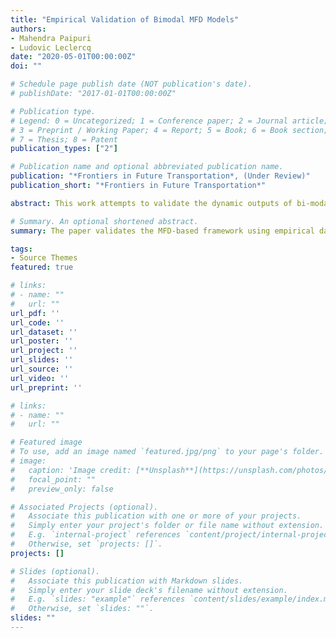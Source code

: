 ```yaml
---
title: "Empirical Validation of Bimodal MFD Models"
authors: 
- Mahendra Paipuri
- Ludovic Leclercq
date: "2020-05-01T00:00:00Z"
doi: ""

# Schedule page publish date (NOT publication's date).
# publishDate: "2017-01-01T00:00:00Z"

# Publication type.
# Legend: 0 = Uncategorized; 1 = Conference paper; 2 = Journal article;
# 3 = Preprint / Working Paper; 4 = Report; 5 = Book; 6 = Book section;
# 7 = Thesis; 8 = Patent
publication_types: ["2"]

# Publication name and optional abbreviated publication name.
publication: "*Frontiers in Future Transportation*, (Under Review)"
publication_short: "*Frontiers in Future Transportation*"

abstract: This work attempts to validate the dynamic outputs of bi-modal MFD-based models, also referred to as 3D-MFD models, using empirical data. A previous study (Loder et al.) gathered cars and public transport vehicles data in two different regions of Zurich city and showed that a well-defined 3D-MFD exists by proposing a functional form relating overall travel production to the accumulations of cars and public transport vehicles. This work aims to go one step further with the same data set to investigate if 3D-MFD embedded in dynamic conservation laws can predict the time evolution of the network traffic states. Two different approaches to estimate the inflow demand using outflow and mean speed evolutions are presented. The mean trip lengths are estimated using a network exploration technique. Accumulation-based, trip-based and accumulation-based with outflow delay models are considered in the validation study. It is concluded that a single bi-linear 3D-MFD fit is insufficient to predict the evolution of traffic states accurately. The current work proposes multi bi-linear 3D-MFD fits segregated depending on the time of the day. The proposed approach significantly improved the simulation results, where good correspondence with empirical data is obtained. Finally, it is shown that in multi-modal networks like the city of Zurich, it is essential to consider the effect of public transport vehicles, when considering aggregated simulations. It is also shown that using a 2D-MFD by treating public transport vehicles and private cars alike, result in poor accordance with the field observations.

# Summary. An optional shortened abstract.
summary: The paper validates the MFD-based framework using empirical data from Zurich city network.

tags:
- Source Themes
featured: true

# links:
# - name: ""
#   url: ""
url_pdf: ''
url_code: ''
url_dataset: ''
url_poster: ''
url_project: ''
url_slides: ''
url_source: ''
url_video: ''
url_preprint: ''

# links:
# - name: ""
#   url: ""

# Featured image
# To use, add an image named `featured.jpg/png` to your page's folder. 
# image:
#   caption: 'Image credit: [**Unsplash**](https://unsplash.com/photos/jdD8gXaTZsc)'
#   focal_point: ""
#   preview_only: false

# Associated Projects (optional).
#   Associate this publication with one or more of your projects.
#   Simply enter your project's folder or file name without extension.
#   E.g. `internal-project` references `content/project/internal-project/index.md`.
#   Otherwise, set `projects: []`.
projects: []

# Slides (optional).
#   Associate this publication with Markdown slides.
#   Simply enter your slide deck's filename without extension.
#   E.g. `slides: "example"` references `content/slides/example/index.md`.
#   Otherwise, set `slides: ""`.
slides: ""
---
```

